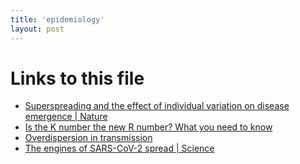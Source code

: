 ```yaml
---
title: 'epidemiology'
layout: post
---
```




# Links to this file

- [Superspreading and the effect of individual variation on disease emergence | Nature](/superspreading_and_the_effect_of_individual_variation_on_disease_emergence_nature)
- [Is the K number the new R number? What you need to know](/is_the_k_number_the_new_r_number_what_you_need_to_know)
- [Overdispersion in transmission](/20201030042927-overdispersion_in_transmission)
- [The engines of SARS-CoV-2 spread | Science](/the_engines_of_sars_cov_2_spread_science)
